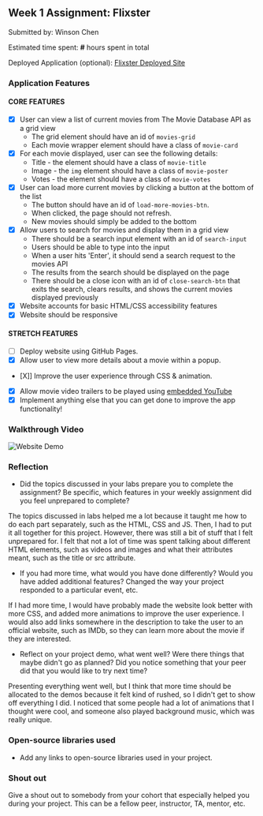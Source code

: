 ## Week 1 Assignment: Flixster

Submitted by: Winson Chen

Estimated time spent: **#** hours spent in total

Deployed Application (optional): [Flixster Deployed Site](ADD_LINK_HERE)

### Application Features

#### CORE FEATURES

- [X] User can view a list of current movies from The Movie Database API as a grid view
  - The grid element should have an id of `movies-grid`
  - Each movie wrapper element should have a class of `movie-card`
- [X] For each movie displayed, user can see the following details:
  - Title - the element should have a class of `movie-title`
  - Image - the `img` element should have a class of `movie-poster`
  - Votes - the element should have a class of `movie-votes`
- [X] User can load more current movies by clicking a button at the bottom of the list
  - The button should have an id of `load-more-movies-btn`.
  - When clicked, the page should not refresh.
  - New movies should simply be added to the bottom
- [X] Allow users to search for movies and display them in a grid view
  - There should be a search input element with an id of `search-input`
  - Users should be able to type into the input
  - When a user hits 'Enter', it should send a search request to the movies API
  - The results from the search should be displayed on the page
  - There should be a close icon with an id of `close-search-btn` that exits the search, clears results, and shows the current movies displayed previously
- [X] Website accounts for basic HTML/CSS accessibility features
- [X] Website should be responsive

#### STRETCH FEATURES

- [ ] Deploy website using GitHub Pages. 
- [X] Allow user to view more details about a movie within a popup.
- [X]] Improve the user experience through CSS & animation.
- [X] Allow movie video trailers to be played using [embedded YouTube](https://support.google.com/youtube/answer/171780?hl=en)
- [X] Implement anything else that you can get done to improve the app functionality!

### Walkthrough Video

![Website Demo](./img/website_demo.gif)

### Reflection

* Did the topics discussed in your labs prepare you to complete the assignment? Be specific, which features in your weekly assignment did you feel unprepared to complete?

The topics discussed in labs helped me a lot because it taught me how to do each part separately, such as the HTML, CSS and JS. Then, I had to put it all together for this project. However, there was still a bit of stuff that I felt unprepared for. I felt that not a lot of time was spent talking about different HTML elements, such as videos and images and what their attributes meant, such as the title or src attribute.

* If you had more time, what would you have done differently? Would you have added additional features? Changed the way your project responded to a particular event, etc.
  
If I had more time, I would have probably made the website look better with more CSS, and added more animations to improve the user experience. I would also add links somewhere in the description to take the user to an official website, such as IMDb, so they can learn more about the movie if they are interested.  

* Reflect on your project demo, what went well? Were there things that maybe didn't go as planned? Did you notice something that your peer did that you would like to try next time?

Presenting everything went well, but I think that more time should be allocated to the demos because it felt kind of rushed, so I didn't get to show off everything I did. I noticed that some people had a lot of animations that I thought were cool, and someone also played background music, which was really unique.

### Open-source libraries used

- Add any links to open-source libraries used in your project.

### Shout out

Give a shout out to somebody from your cohort that especially helped you during your project. This can be a fellow peer, instructor, TA, mentor, etc.
